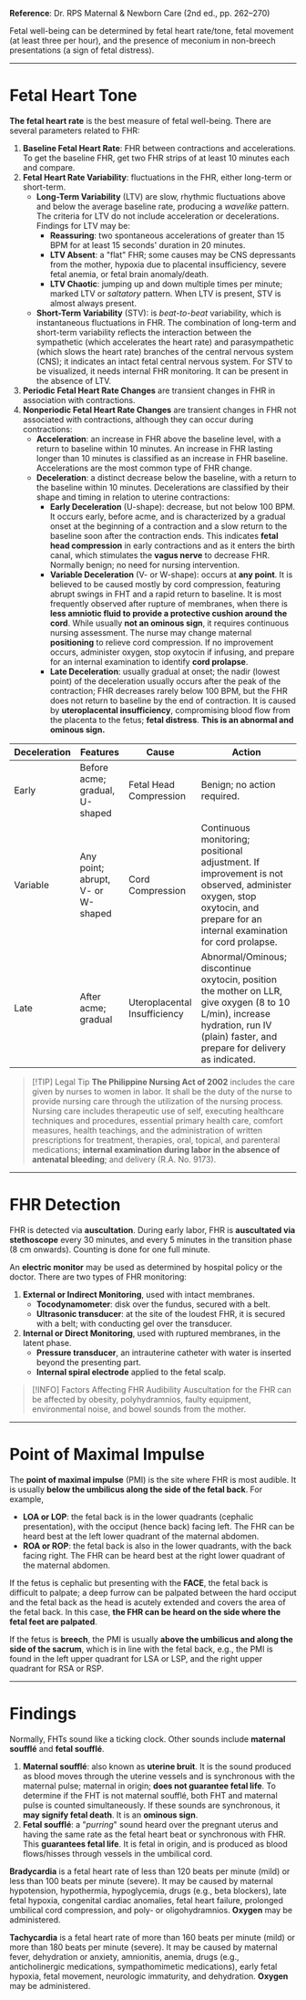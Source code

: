 **Reference**: Dr. RPS Maternal & Newborn Care (2nd ed., pp. 262–270)

Fetal well-being can be determined by fetal heart rate/tone, fetal movement (at least three per hour), and the presence of meconium in non-breech presentations (a sign of fetal distress).
___
# Fetal Heart Tone
**The fetal heart rate** is the best measure of fetal well-being. There are several parameters related to FHR:
1. **Baseline Fetal Heart Rate**: FHR between contractions and accelerations. To get the baseline FHR, get two FHR strips of at least 10 minutes each and compare.
2. **Fetal Heart Rate Variability**: fluctuations in the FHR, either long-term or short-term.
	- **Long-Term Variability** (LTV) are slow, rhythmic fluctuations above and below the average baseline rate, producing a *wavelike* pattern. The criteria for LTV do not include acceleration or decelerations. Findings for LTV may be:
		- **Reassuring**: two spontaneous accelerations of greater than 15 BPM for at least 15 seconds' duration in 20 minutes.
		- **LTV Absent**: a "flat" FHR; some causes may be CNS depressants from the mother, hypoxia due to placental insufficiency, severe fetal anemia, or fetal brain anomaly/death.
		- **LTV Chaotic**: jumping up and down multiple times per minute; marked LTV or *saltatory* pattern. When LTV is present, STV is almost always present.
	- **Short-Term Variability** (STV): is *beat-to-beat* variability, which is instantaneous fluctuations in FHR. The combination of long-term and short-term variability reflects the interaction between the sympathetic (which accelerates the heart rate) and parasympathetic (which slows the heart rate) branches of the central nervous system (CNS); it indicates an intact fetal central nervous system. For STV to be visualized, it needs internal FHR monitoring. It can be present in the absence of LTV.
3. **Periodic Fetal Heart Rate Changes** are transient changes in FHR in association with contractions.
4. **Nonperiodic Fetal Heart Rate Changes** are transient changes in FHR not associated with contractions, although they can occur during contractions:
	- **Acceleration**: an increase in FHR above the baseline level, with a return to baseline within 10 minutes. An increase in FHR lasting longer than 10 minutes is classified as an increase in FHR baseline. Accelerations are the most common type of FHR change.
	- **Deceleration**: a distinct decrease below the baseline, with a return to the baseline within 10 minutes. Decelerations are classified by their shape and timing in relation to uterine contractions:
		- **Early Deceleration** (U-shape): decrease, but not below 100 BPM. It occurs early, before acme, and is characterized by a gradual onset at the beginning of a contraction and a slow return to the baseline soon after the contraction ends. This indicates **fetal head compression** in early contractions and as it enters the birth canal, which stimulates the **vagus nerve** to decrease FHR. Normally benign; no need for nursing intervention.
		- **Variable Deceleration** (V- or W-shape): occurs at **any point**. It is believed to be caused mostly by cord compression,  featuring abrupt swings in FHT and a rapid return to baseline. It is most frequently observed after rupture of membranes, when there is **less amniotic fluid to provide a protective cushion around the cord**. While usually **not an ominous sign**, it requires continuous nursing assessment. The nurse may change maternal **positioning** to relieve cord compression. If no improvement occurs, administer oxygen, stop oxytocin if infusing, and prepare for an internal examination to identify **cord prolapse**.
		- **Late Deceleration**: usually gradual at onset; the nadir (lowest point) of the deceleration usually occurs after the peak of the contraction; FHR decreases rarely below 100 BPM, but the FHR does not return to baseline by the end of contraction. It is caused by **uteroplacental insufficiency**, compromising blood flow from the placenta to the fetus; **fetal distress**. **This is an abnormal and ominous sign.**

| Deceleration | Features                          | Cause                        | Action                                                                                                                                                                             |
| ------------ | --------------------------------- | ---------------------------- | ---------------------------------------------------------------------------------------------------------------------------------------------------------------------------------- |
| Early        | Before acme; gradual, U-shaped    | Fetal Head Compression       | Benign; no action required.                                                                                                                                                        |
| Variable     | Any point; abrupt, V- or W-shaped | Cord Compression             | Continuous monitoring; positional adjustment. If improvement is not observed, administer oxygen, stop oxytocin, and prepare for an internal examination for cord prolapse.         |
| Late         | After acme; gradual               | Uteroplacental Insufficiency | Abnormal/Ominous; discontinue oxytocin, position the mother on LLR, give oxygen (8 to 10 L/min), increase hydration, run IV (plain) faster, and prepare for delivery as indicated. |
>[!TIP] Legal Tip
>**The Philippine Nursing Act of 2002** includes the care given by nurses to women in labor. It shall be the duty of the nurse to provide nursing care through the utilization of the nursing process. Nursing care includes therapeutic use of self, executing healthcare techniques and procedures, essential primary health care, comfort measures, health teachings, and the administration of written prescriptions for treatment, therapies, oral, topical, and parenteral medications; **internal examination during labor in the absence of antenatal bleeding**; and delivery (R.A. No. 9173).

___
# FHR Detection
FHR is detected via **auscultation**. During early labor, FHR is **auscultated via stethoscope** every 30 minutes, and every 5 minutes in the transition phase (8 cm onwards). Counting is done for one full minute.

An **electric monitor** may be used as determined by hospital policy or the doctor. There are two types of FHR monitoring:
1. **External or Indirect Monitoring**, used with intact membranes.
	- **Tocodynamometer**: disk over the fundus, secured with a belt.
	- **Ultrasonic transducer**: at the site of the loudest FHR, it is secured with a belt; with conducting gel over the transducer.
2. **Internal or Direct Monitoring**, used with ruptured membranes, in the latent phase.
	- **Pressure transducer**, an intrauterine catheter with water is inserted beyond the presenting part.
	- **Internal spiral electrode** applied to the fetal scalp.

>[!INFO] Factors Affecting FHR Audibility
>Auscultation for the FHR can be affected by obesity, polyhydramnios, faulty equipment, environmental noise, and bowel sounds from the mother.

___
# Point of Maximal Impulse
The **point of maximal impulse** (PMI) is the site where FHR is most audible. It is usually **below the umbilicus along the side of the fetal back**. For example,
- **LOA or LOP**: the fetal back is in the lower quadrants (cephalic presentation), with the occiput (hence back) facing left. The FHR can be heard best at the left lower quadrant of the maternal abdomen.
- **ROA or ROP**: the fetal back is also in the lower quadrants, with the back facing right. The FHR can be heard best at the right lower quadrant of the maternal abdomen.

If the fetus is cephalic but presenting with the **FACE**, the fetal back is difficult to palpate; a deep furrow can be palpated between the hard occiput and the fetal back as the head is acutely extended and covers the area of the fetal back. In this case, **the FHR can be heard on the side where the fetal feet are palpated**.

If the fetus is **breech**, the PMI is usually **above the umbilicus and along the side of the sacrum**, which is in line with the fetal back, e.g., the PMI is found in the left upper quadrant for LSA or LSP, and the right upper quadrant for RSA or RSP.
___
# Findings
Normally, FHTs sound like a ticking clock. Other sounds include **maternal soufflé** and **fetal soufflé**.
1. **Maternal soufflé**: also known as **uterine bruit**. It is the sound produced as blood moves through the uterine vessels and is synchronous with the maternal pulse; maternal in origin; **does not guarantee fetal life**. To determine if the FHT is not maternal soufflé, both FHT and maternal pulse is counted simultaneously. If these sounds are synchronous, it **may signify fetal death**. It is an **ominous sign**.
2. **Fetal soufflé**: a "*purring*" sound heard over the pregnant uterus and having the same rate as the fetal heart beat or synchronous with FHR. This **guarantees fetal life**. It is fetal in origin, and is produced as blood flows/hisses through vessels in the umbilical cord.

**Bradycardia** is a fetal heart rate of less than 120 beats per minute (mild) or less than 100 beats per minute (severe). It may be caused by maternal hypotension, hypothermia, hypoglycemia, drugs (e.g., beta blockers), late fetal hypoxia, congenital cardiac anomalies, fetal heart failure, prolonged umbilical cord compression, and poly- or oligohydramnios. **Oxygen** may be administered.

**Tachycardia** is a fetal heart rate of more than 160 beats per minute (mild) or more than 180 beats per minute (severe). It may be caused by maternal fever, dehydration or anxiety, amnionitis, anemia, drugs (e.g., anticholinergic medications, sympathomimetic medications), early fetal hypoxia, fetal movement, neurologic immaturity, and dehydration. **Oxygen** may be administered.